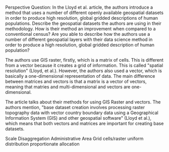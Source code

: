 Perspective Question: In the Lloyd et al. article, the authors introduce a method that uses a number of
different openly available geospatial datasets in order to produce high resolution, global gridded descriptions 
of human populations. Describe the geospatial datasets the authors are using in their methodology.
How is their method an improvement when compared to a conventional census? Are you able to describe how the 
authors use a number of different geospatial layers with their data science method in order to produce a high 
resolution, global gridded description of human population?

The authors use GIS raster, firstly, which is a matrix of cells. This is different from a vector because it creates
a grid of information. This is called "spatial resolution" (Lloyd, et al.). However, the authors also
used a vector, which is basically a one-dimensional representation of data. The main difference between matrices
and vectors is that a matrix is a vector of vectors, meaning that matries and multi-dimensional and vectors
are one-dimensional. 

The article talks about their methods for using GIS Raster and vectors. The authors mention, "base dataset 
creation involves processing raster topography data with vector country boundary data using a Geographical 
Information System (GIS) and other geospatial software" (Lloyd et al.), which means that both vectors and 
matrices are important for creating base datasets.

Scale
Disaggregation
Administrative Area
  Grid cells/raster
    uniform distribution
    proportionate allocation

